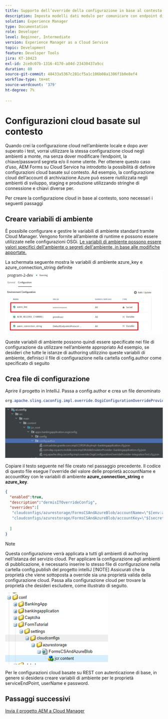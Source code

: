 ```yaml
---
title: Supporto dell’override della configurazione in base al contesto per il modello dati del modulo
description: Imposta modelli dati modulo per comunicare con endpoint diversi in base agli ambienti.
solution: Experience Manager
type: Documentation
role: Developer
level: Beginner, Intermediate
version: Experience Manager as a Cloud Service
topic: Development
feature: Developer Tools
jira: KT-10423
exl-id: 2ce0c07b-1316-4170-a84d-23430437a9cc
duration: 80
source-git-commit: 48433a5367c281cf5a1c106b08a1306f1b0e8ef4
workflow-type: tm+mt
source-wordcount: '379'
ht-degree: 7%

---
```


# Configurazioni cloud basate sul contesto

Quando crei la configurazione cloud nell’ambiente locale e dopo aver superato i test, vorrai utilizzare la stessa configurazione cloud negli ambienti a monte, ma senza dover modificare l’endpoint, la chiave/password segreta e/o il nome utente. Per ottenere questo caso d’uso, AEM Forms su Cloud Service ha introdotto la possibilità di definire configurazioni cloud basate sul contesto.
Ad esempio, la configurazione cloud dell’account di archiviazione Azure può essere riutilizzata negli ambienti di sviluppo, staging e produzione utilizzando stringhe di connessione e chiavi diverse per.

Per creare la configurazione cloud in base al contesto, sono necessari i seguenti passaggi

## Creare variabili di ambiente

È possibile configurare e gestire le variabili di ambiente standard tramite Cloud Manager. Vengono fornite all’ambiente di runtime e possono essere utilizzate nelle configurazioni OSGi. [Le variabili di ambiente possono essere valori specifici dell&#39;ambiente o segreti dell&#39;ambiente, in base alle modifiche apportate.](https://experienceleague.adobe.com/docs/experience-manager-cloud-service/content/implementing/using-cloud-manager/environment-variables.html?lang=en)



La schermata seguente mostra le variabili di ambiente azure_key e azure_connection_string definite
![variabili_ambiente](assets/environment-variables.png)

Queste variabili di ambiente possono quindi essere specificate nei file di configurazione da utilizzare nell’ambiente appropriato
Ad esempio, se desideri che tutte le istanze di authoring utilizzino queste variabili di ambiente, definisci il file di configurazione nella cartella config.author come specificato di seguito

## Crea file di configurazione

Aprire il progetto in IntelliJ. Passa a config.author e crea un file denominato

```java
org.apache.sling.caconfig.impl.override.OsgiConfigurationOverrideProvider-integrationTest.cfg.json
```

![config.author](assets/config-author.png)

Copiare il testo seguente nel file creato nel passaggio precedente. Il codice di questo file esegue l&#39;override del valore delle proprietà accountName e accountKey con le variabili di ambiente **azure_connection_string** e **azure_key**.

```json
{
  "enabled":true,
  "description":"dermisITOverrideConfig",
  "overrides":[
   "cloudconfigs/azurestorage/FormsCSAndAzureBlob/accountName=\"$[env:azure_connection_string]\"",
   "cloudconfigs/azurestorage/FormsCSAndAzureBlob/accountKey=\"$[secret:azure_key]\""

  ]
}
```

>[!NOTE]
>
>Questa configurazione verrà applicata a tutti gli ambienti di authoring nell’istanza del servizio cloud. Per applicare la configurazione agli ambienti di pubblicazione, è necessario inserire lo stesso file di configurazione nella cartella config.publish del progetto intelliJ
>[!NOTE]
> Assicurati che la proprietà che viene sottoposta a override sia una proprietà valida della configurazione cloud. Passa alla configurazione cloud per trovare la proprietà che desideri escludere, come illustrato di seguito.

![cloud-config-property](assets/cloud-config-properties.png)

Per le configurazioni cloud basate su REST con autenticazione di base, in genere si desidera creare variabili di ambiente per le proprietà serviceEndPoint, userName e password.

## Passaggi successivi

[Invia il progetto AEM a Cloud Manager](./push-project-to-cloud-manager-git.md)
